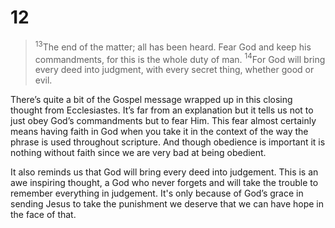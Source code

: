 # 12

>$^{13}$The end of the matter; all has been heard. Fear God and keep his commandments, for this is the whole duty of man. $^{14}$For God will bring every deed into judgment, with every secret thing, whether good or evil.

There’s quite a bit of the Gospel message wrapped up in this closing thought from Ecclesiastes. It’s far from an explanation but it tells us not to just obey God’s commandments but to fear Him. This fear almost certainly means having faith in God when you take it in the context of the way the phrase is used throughout scripture. And though obedience is important it is nothing without faith since we are very bad at being obedient. 

It also reminds us that God will bring every deed into judgement. This is an awe inspiring thought, a God who never forgets and will take the trouble to remember everything in judgement. It's only because of God’s grace in sending Jesus to take the punishment we deserve that we can have hope in the face of that. 